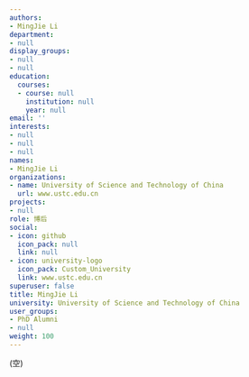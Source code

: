 ```yaml
---
authors:
- MingJie Li
department:
- null
display_groups:
- null
- null
education:
  courses:
  - course: null
    institution: null
    year: null
email: ''
interests:
- null
- null
- null
names:
- MingJie Li
organizations:
- name: University of Science and Technology of China
  url: www.ustc.edu.cn
projects:
- null
role: 博后
social:
- icon: github
  icon_pack: null
  link: null
- icon: university-logo
  icon_pack: Custom_University
  link: www.ustc.edu.cn
superuser: false
title: MingJie Li
university: University of Science and Technology of China
user_groups:
- PhD Alumni
- null
weight: 100
---
```


(空)

